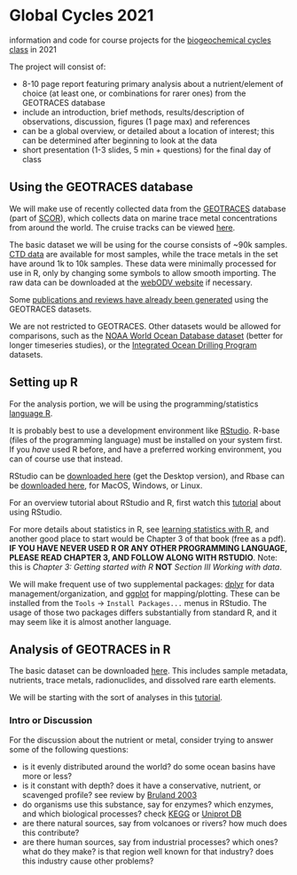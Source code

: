 # Global Cycles 2021 #
information and code for course projects for the [biogeochemical cycles class](https://www.mgap.geo.uni-muenchen.de/index.html) in 2021

The project will consist of:

* 8-10 page report featuring primary analysis about a nutrient/element of choice (at least one, or combinations for rarer ones) from the GEOTRACES database
* include an introduction, brief methods, results/description of observations, discussion, figures (1 page max) and references
* can be a global overview, or detailed about a location of interest; this can be determined after beginning to look at the data
* short presentation (1-3 slides, 5 min + questions) for the final day of class

## Using the GEOTRACES database ##
We will make use of recently collected data from the [GEOTRACES](https://www.geotraces.org/) database (part of [SCOR](https://scor-int.org/scor/about/)), which collects data on marine trace metal concentrations from around the world. The cruise tracks can be viewed [here](https://www.egeotraces.org/).

The basic dataset we will be using for the course consists of ~90k samples. [CTD data](https://oceanexplorer.noaa.gov/technology/ctd/ctd.html) are available for most samples, while the trace metals in the set have around 1k to 10k samples. These data were minimally processed for use in R, only by changing some symbols to allow smooth importing. The raw data can be downloaded at the [webODV website](https://geotraces.webodv.awi.de/) if necessary.

Some [publications and reviews have already been generated](https://royalsocietypublishing.org/toc/rsta/374/2081) using the GEOTRACES datasets.

We are not restricted to GEOTRACES. Other datasets would be allowed for comparisons, such as the [NOAA World Ocean Database dataset](https://www.ncei.noaa.gov/access/world-ocean-database-select/dbsearch.html) (better for longer timeseries studies), or the [Integrated Ocean Drilling Program](https://www.iodp.org/resources/access-data-and-samples) datasets.

## Setting up R ##
For the analysis portion, we will be using the programming/statistics [language R](https://en.wikipedia.org/wiki/R_(programming_language)).

It is probably best to use a development environment like [RStudio](https://www.rstudio.com/). R-base (files of the programming language) must be installed on your system first. If you *have* used R before, and have a preferred working environment, you can of course use that instead.

RStudio can be [downloaded here](https://www.rstudio.com/products/rstudio/download/) (get the Desktop version), and Rbase can be [downloaded here](https://cran.rstudio.com/), for MacOS, Windows, or Linux.

For an overview tutorial about RStudio and R, first watch this [tutorial](https://www.rstudio.com/resources/webinars/a-gentle-introduction-to-tidy-statistics-in-r/) about using RStudio.

For more details about statistics in R, see [learning statistics with R](https://learningstatisticswithr.com/), and another good place to start would be Chapter 3 of that book (free as a pdf). **IF YOU HAVE NEVER USED R OR ANY OTHER PROGRAMMING LANGUAGE, PLEASE READ CHAPTER 3, AND FOLLOW ALONG WITH RSTUDIO**. Note: this is *Chapter 3: Getting started with R* **NOT** *Section III Working with data*.

We will make frequent use of two supplemental packages: [dplyr](https://dplyr.tidyverse.org/) for data management/organization, and [ggplot](https://ggplot2.tidyverse.org/) for mapping/plotting. These can be installed from the `Tools` -> `Install Packages...` menus in RStudio. The usage of those two packages differs substantially from standard R, and it may seem like it is almost another language.

## Analysis of GEOTRACES in R ##

The basic dataset can be downloaded [here](https://bitbucket.org/wrf/datasets/downloads/GEOTRACES_IDP2021_Seawater_Discrete_Sample_Data_v1_nfYzzsKg.clean.zip). This includes sample metadata, nutrients, trace metals, radionuclides, and dissolved rare earth elements.

We will be starting with the sort of analyses in this [tutorial](https://github.com/wrf/envbiogeo-mgap/tree/main/analysis_tutorial).

### Intro or Discussion ###

For the discussion about the nutrient or metal, consider trying to answer some of the following questions:

* is it evenly distributed around the world? do some ocean basins have more or less?
* is it constant with depth? does it have a conservative, nutrient, or scavenged profile? see review by [Bruland 2003](https://doi.org/10.1016/B0-08-043751-6/06105-3)
* do organisms use this substance, say for enzymes? which enzymes, and which biological processes? check [KEGG](https://www.kegg.jp/kegg/kegg2.html) or [Uniprot DB](https://www.uniprot.org/)
* are there natural sources, say from volcanoes or rivers? how much does this contribute?
* are there human sources, say from industrial processes? which ones? what do they make? is that region well known for that industry? does this industry cause other problems?

